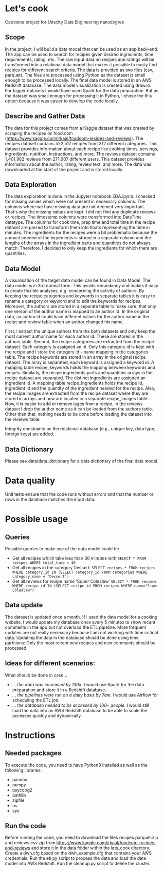 # Let's cook
Capstone project for Udacity Data Engineering nanodegree

## Scope 
In the project, I will build a data model that can be used as an app back-end. The app can be used to search for recipes given desired ingredients, time requirements, rating, etc.
The raw input data on recipes and ratings will be transformed into a relational data model that makes it possible to easily find recipes for different search criteria. 
The data is provided as two files (csv, parquet). The files are processed using Python as the dataset is small enough to be processed locally. The final data model is stored in an AWS Redshift database.
The data model visualization is created using draw.io.
For bigger datasets I would have used Spark for the data preparation. But as the dataset was small enough for processing it in Python, I chose the this option because it was easier to develop the code locally.

## Describe and Gather Data 
The data for this project comes from a Kaggle dataset that was created by scraping the recipes on food.com (https://www.kaggle.com/irkaal/foodcom-recipes-and-reviews). The recipes dataset contains 522,517 recipes from 312 different categories. This dataset provides information about each recipe like cooking times, servings, ingredients, nutrition, instructions, and more.
The reviews dataset contains 1,401,982 reviews from 271,907 different users. This dataset provides information about the author, rating, review text, and more.
The data was downloaded at the start of the project and is stored locally.

## Data Exploration
The data exploration is done in the Jupyter notebook EDA.ipynb. I checked for missing values which were not present in necessary columns. The columns where we have missing data are not deemed very important. That's why the missing values are kept.
I did not find any duplicate reviews or recipes. 
The timestamp columns were transformed into DateTime datatype. The columns for cook time, prep time and total time in the recipe dataset are parsed to transform them into floats representing the time in minutes.
The ingredients for the recipes were a bit problematic because the amount needed of the ingredients is stored in a separate column and the lengths of the arrays in the ingredient parts and quantities do not always match. Therefore, I decided to only keep the ingredients for which there are quantities.

## Data Model
A visualisation of the target data model can be found in Data Model.
The data model is in 3rd normal form. This avoids redundancy and makes it easy to create flexible analyses, e.g. concerning the activity of authors.
By keeping the recipe categories and keywords in separate tables it is easy to rename a category or keyword and to edit the keywords for recipes. Moreover, the authors are stored in a separate table to make sure, that only one verson of the author name is mapped to an author id. In the original data, an author id could have different values for the author name in the recipe and review table when an author changed his name. 

First, I extract the unique authors from the both datasets and only keep the most current author name for each author id. These are stored in the authors table.
Second, the recipe categories are extracted from the recipe dataset. Each category is assigned an id. Only this category id is kept with the recipe and I store the category id - name mapping in the categories table.
The recipe keywords are stored in an array in the original recipe dataset. The array is separated, each keyword is assigned a keyword id. A mapping table recipe_keywords holds the mapping between keywords and recipes.
Similarly, the recipe ingredients parts and quantities arrays in the recipe dataset are separated. The distinct ingredients are assigned an ingredient id. A mapping table recipe_ingredients holds the recipe id, ingredient id and the quantity of the ingredient needed for the recipe.
Also, the recipe images are extracted from the recipe dataset where they are stored in arrays and now are located in a separate recipe_images table. Now, it is easier to add or remove iages from a recipe.
In the reviews dataset I drop the author name as it can be loaded from the authors table. Other than that, nothing needs to be done before loading the dataset into the reviews table.

Integrity constraints on the relational database (e.g., unique key, data type, foreign keys) are added.

## Data Dictionary
Please see data/data_dictionary for a data dictionary of the final data model.

# Data quality
Unit tests ensure that the code runs without errors and that the number or rows in the database matches the input data.

# Possible usage
## Queries
Possible queries to make use of the data model could be
* Get all recipes which take less than 30 minutes with 
  `SELECT * FROM recipes WHERE total_time < 30`
* Get all recipes in the category Dessert: 
  `SELECT recipes.* FROM recipes WHERE category_id IN (SELECT category_id FROM categories WHERE category_name = 'Dessert')`
* Get all reviews for recipe name 'Super Coleslaw'
  `SELECT * FROM reviews WHERE recipe_id IN (SELECT recipe_id FROM recipes WHERE name="Super Coleslaw")`

## Data update
The dataset is updated once a month. If I used the data model for a cooking website, I would update my database once every 5 minutes to show recent comments in the app but not overload the ETL pipeline. More frequent updates are not really necessary because I am not working with time critical data.
Updating the data in the database should be done using time partitions: Only the most recent new recipes and new comments should be processed.
## Ideas for different scenarios:
What should be done in case...
* *... the data was increased by 100x.* I would use Spark for the data preparation and store it in a Redshift database. 
* *... the pipelines were run on a daily basis by 7am.* I would use Airflow for scheduling the ETL job.
* *... the database needed to be accessed by 100+ people.* I would still load the data into an AWS Redshift database to be able to scale the accesses quickly and dynamically.

# Instructions
## Needed packages
To execute the code, you need to have Python3 installed as well as the following libraries:
* pandas
* numpy
* psycopg2
* pathlib
* zipfile
* os
* sys

## Run the code
Before running the code, you need to download the files recipes.parquet.zip and reviews.csv.zip from
https://www.kaggle.com/irkaal/foodcom-recipes-and-reviews and store it in the data folder within the lets_cook directory.
Create a dwh.cfg based on the dwh_example.cfg that contains your AWS credentials.
Run the etl.py script to process the data and load the data model into AWS Redshift.
Run the cleanup.py script to delete the cluster.